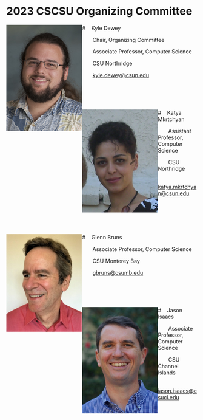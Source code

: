 # 2023 CSCSU Organizing Committee

<img align="left" src="kd.jpg" width="200"/>
# &nbsp;&nbsp;&nbsp;Kyle Dewey

&nbsp;&nbsp;&nbsp;&nbsp;&nbsp;&nbsp; Chair, Organizing Committee

&nbsp;&nbsp;&nbsp;&nbsp;&nbsp;&nbsp; Associate Professor, Computer Science

&nbsp;&nbsp;&nbsp;&nbsp;&nbsp;&nbsp; CSU Northridge

&nbsp;&nbsp;&nbsp;&nbsp;&nbsp;&nbsp; [kyle.dewey@csun.edu](kyle.dewey@csun.edu) 

<br>
<br>
<br>
<br>
<img align="left" src="km.png" width="200"/>
# &nbsp;&nbsp;&nbsp;Katya Mkrtchyan

&nbsp;&nbsp;&nbsp;&nbsp;&nbsp;&nbsp; Assistant Professor, Computer Science

&nbsp;&nbsp;&nbsp;&nbsp;&nbsp;&nbsp; CSU Northridge

&nbsp;&nbsp;&nbsp;&nbsp;&nbsp;&nbsp; [katya.mkrtchyan@csun.edu](katya.mkrtchyan@csun.edu)
<br>
<br>
<br>
<br>
<br>
<br>

<img align="left" src="glenn.png" width="200"/> 
# &nbsp;&nbsp;&nbsp;Glenn Bruns

&nbsp;&nbsp;&nbsp;&nbsp;&nbsp;&nbsp; Associate Professor, Computer Science

&nbsp;&nbsp;&nbsp;&nbsp;&nbsp;&nbsp; CSU Monterey Bay

&nbsp;&nbsp;&nbsp;&nbsp;&nbsp;&nbsp; [gbruns@csumb.edu](gbruns@csumb.edu)

<br>
<br>
<br>
<br>

<img align="left" src="jason.jpg" width="200"/>
# &nbsp;&nbsp;&nbsp;Jason Isaacs

&nbsp;&nbsp;&nbsp;&nbsp;&nbsp;&nbsp; Associate Professor, Computer Science

&nbsp;&nbsp;&nbsp;&nbsp;&nbsp;&nbsp; CSU Channel Islands

&nbsp;&nbsp;&nbsp;&nbsp;&nbsp;&nbsp; [jason.isaacs@csuci.edu](jason.isaacs@csuci.edu)

<br>
<br>
<br>